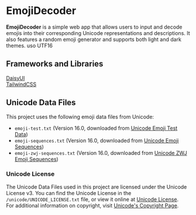 # EmojiDecoder

**EmojiDecoder** is a simple web app that allows users to input and decode emojis into their corresponding Unicode representations and descriptions. It also features a random emoji generator and supports both light and dark themes.
uso UTF16

## Frameworks and Libraries
[DaisyUI](https://daisyui.com/)  
[TailwindCSS](https://tailwindcss.com/)


## Unicode Data Files

This project uses the following emoji data files from Unicode:

- `emoji-test.txt` (Version 16.0, downloaded from [Unicode Emoji Test Data](https://unicode.org/Public/emoji/16.0/emoji-test.txt))
- `emoji-sequences.txt` (Version 16.0, downloaded from [Unicode Emoji Sequences](https://unicode.org/Public/emoji/16.0/emoji-sequences.txt))
- `emoji-zwj-sequences.txt` (Version 16.0, downloaded from [Unicode ZWJ Emoji Sequences](https://unicode.org/Public/emoji/16.0/emoji-zwj-sequences.txt))

### Unicode License

The Unicode Data Files used in this project are licensed under the Unicode License v3. You can find the Unicode License in the `/unicode/UNICODE_LICENSE.txt` file, or view it online at [Unicode License](https://www.unicode.org/license.html).  
For additional information on copyright, visit [Unicode's Copyright Page](https://www.unicode.org/copyright.html).

<!--
### Acknowledgements

Emoji data files are provided by [The Unicode Consortium](https://unicode.org). This project uses Unicode Data Files as permitted under the Unicode License v3. More information can be found on Unicode's [Copyright Page](https://www.unicode.org/copyright.html).
-->